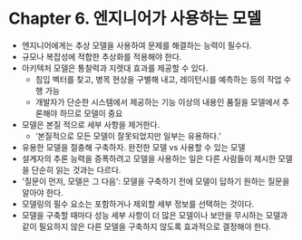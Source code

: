 # Chapter 6. 엔지니어가 사용하는 모델
- 엔지니어에게는 추상 모델을 사용하여 문제를 해결하는 능력이 필수다.
- 규모나 복잡성에 적합한 추상화를 적용해야 한다.
- 아키텍처 모델은 통찰력과 지렛대 효과를 제공할 수 있다.
  - 침입 벡터를 찾고, 병목 현상을 구별해 내고, 레이턴시를 예측하는 등의 작업 수행 가능
  - 개발자가 단순한 시스템에서 제공하는 기능 이상의 내용인 품질을 모델에서 추론해야 하므로 모델이 중요
- 모델은 본질 적으로 세부 사항을 제거한다.
  - ‘본질적으로 모든 모델이 잘못되었지만 일부는 유용하다.’
- 유용한 모델을 절충해 구축하자. 완전한 모델 vs 사용할 수 있는 모델
- 설계자의 추론 능력을 증폭하려고 모델을 사용하는 일은 다른 사람들이 제시한 모델을 단순히 읽는 것과는 다르다.
- '질문이 먼저, 모델은 그 다음': 모델을 구축하기 전에 모델이 답하기 원하는 질문을 알아야 한다.
- 모델링의 필수 요소는 포함하거나 제외할 세부 정보를 선택하는 것이다.
- 모델을 구축할 때마다 성능 세부 사항이 더 많은 모델이나 보안을 무시하는 모델과 같이 필요하지 않은 다른 모델을 구축하지 않도록 효과적으로 결정해야 한다.